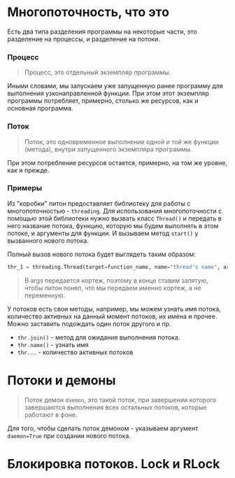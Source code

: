 # Многопоточность, что это
Есть два типа разделения программы на некоторые части, это разделение на процессы, и разделение на потоки.

### Процесс
>Процесс, это отдельный экземпляр программы. 

Иными словами, мы запускаем уже запущенную ранее программу для выполнения узконаправленной функции. При этом этот экземпляр программы потребляет, примерно, столько же ресурсов, как и основная программа.

### Поток
>Поток, это одновременное выполнение одной и той же функции (метода), внутри запущенного экземпляра программы.

При этом потребление ресурсов остается, примерно, на том же уровне, как и прежде.

### Примеры
Из "коробки" питон предоставляет библиотеку для работы с многопоточностью - `threading`.
Для использования многопоточности с помощью этой библиотеки нужно вызвать класс `Thread()` и передать в него название потока, функцию, которую мы будем выполнять в этом потоке, и аргументы для функции.
И вызываем метод `start()` у вызванного нового потока.

Полный вызов нового потока будет выглядеть таким образом:
```python
thr_1 = threading.Thread(target=function_name, name="thread's name", args=(x1,))
```

>В args передается кортеж, поэтому в конце ставим запятую, чтобы питон понял, что мы передаем именно кортеж, а не переменную.

У потоков есть свои методы, например, мы можем узнать имя потока, количество активных на данный момент потоков, их имена и прочее. Можно заставить подождать один поток другого и пр.

- `thr.join()` - метод для ожидания выполнения потока.
- `thr.name()` - узнать имя
- `thr...` - количество активных потоков

# Потоки и демоны
>Поток демон `daemon`, это такой поток, при завершении которого завершаются выполнения всех остальных потоков, которые работают в фоне.

Для того, чтобы сделать поток демоном - указываем аргумент `daemon=True` при создании нового потока.

# Блокировка потоков. Lock и RLock
